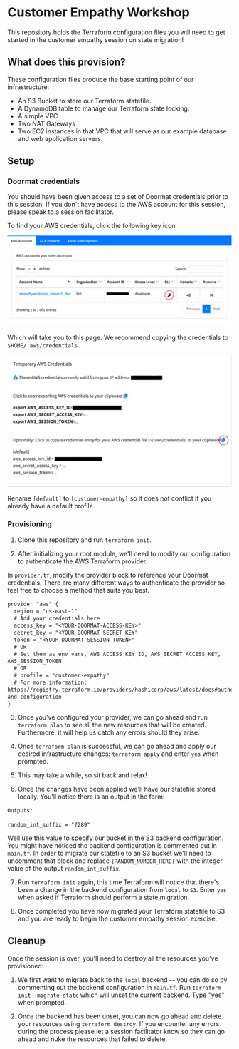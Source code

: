 # Customer Empathy Workshop

This repository holds the Terraform configuration files you will need to get started in the customer empathy session on state migration!

## What does this provision?

These configuration files produce the base starting point of our infrastructure:

- An S3 Bucket to store our Terraform statefile.
- A DynamoDB table to manage our Terraform state locking.
- A simple VPC 
- Two NAT Gateways
- Two EC2 instances in that VPC that will serve as our example database and web application servers.

## Setup

### Doormat credentials

You should have been given access to a set of Doormat credentials prior to this session. If you don't have access to the AWS account for this session, please speak to a session facilitator. 

To find your AWS credentials, click the following key icon

![Doormat AWS Accounts](images/doormat_aws_home.png)

Which will take you to this page. We recommend copying the credentials to `$HOME/.aws/credentials`. 

![Doormat AWS Credentials](images/doormat_aws_creds.png)

Rename `[default]` to `[customer-empathy]` so it does not conflict if you already have a default profile.

### Provisioning

1. Clone this repository and run `terraform init`.

2. After initializing your root module, we'll need to modify our configuration to authenticate the AWS Terraform provider.

In `provider.tf`, modify the provider block to reference your Doormat credentials. There are many different ways to authenticate the provider so feel free to choose a method that suits you best. 

```hcl
provider "aws" {
  region = "us-east-1"
  # Add your credentials here
  access_key = "<YOUR-DOORMAT-ACCESS-KEY>"
  secret_key = "<YOUR-DOORMAT-SECRET-KEY"
  token = "<YOUR-DOORMAT-SESSION-TOKEN>"
  # OR
  # Set them as env vars, AWS_ACCESS_KEY_ID, AWS_SECRET_ACCESS_KEY, AWS_SESSION_TOKEN
  # OR
  # profile = "customer-empathy"
  # For more information: https://registry.terraform.io/providers/hashicorp/aws/latest/docs#authentication-and-configuration
}
```

3. Once you've configured your provider, we can go ahead and run `terraform plan` to see all the new resources that will be created. Furthermore, it will help us catch any errors should they arise.

4. Once `terraform plan` is successful, we can go ahead and apply our desired infrastructure changes: `terraform apply` and enter `yes` when prompted.

5. This may take a while, so sit back and relax! 

6. Once the changes have been applied we'll have our statefile stored locally. You'll notice there is an output in the form:
```
Outputs:

random_int_suffix = "7289"
```

Well use this value to specify our bucket in the S3 backend configuration. You might have noticed the backend configuration is commented out in `main.tf`. In order to migrate our statefile to an S3 bucket we'll need to uncomment that block and replace `{RANDOM_NUMBER_HERE}` with the integer value of the output `random_int_suffix`. 

7. Run `terraform init` again, this time Terraform will notice that there's been a change in the backend configuration from `local` to `S3`. Enter `yes` when asked if Terraform should perform a state migration.

8. Once completed you have now migrated your Terraform statefile to S3 and you are ready to begin the customer empathy session exercise.

## Cleanup 

Once the session is over, you'll need to destroy all the resources you've provisioned:

1. We first want to migrate back to the `local` backend -- you can do so by commenting out the backend configuration in `main.tf`. Run `terraform init -migrate-state` which will unset the current backend. Type "yes" when prompted.

2. Once the backend has been unset, you can now go ahead and delete your resources using `terraform destroy`. If you encounter any errors during the process please let a session facilitator know so they can go ahead and nuke the resources that failed to delete.
